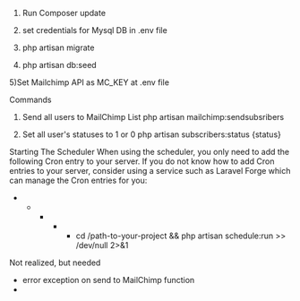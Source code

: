 1) Run Composer update

2) set credentials for Mysql DB in .env file
3) php artisan migrate
4) php artisan db:seed

5)Set Mailchimp API as MC_KEY at .env file


Commands 
1) Send all users to MailChimp List 
php artisan mailchimp:sendsubsribers  

2) Set all user's statuses to 1 or 0
php artisan subscribers:status {status}


Starting The Scheduler
When using the scheduler, you only need to add the following Cron entry to your server. If you do not know how to add Cron entries to your server, consider using a service such as Laravel Forge which can manage the Cron entries for you:

* * * * * cd /path-to-your-project && php artisan schedule:run >> /dev/null 2>&1


Not realized, but needed
 - error exception on send to MailChimp function
 - 
